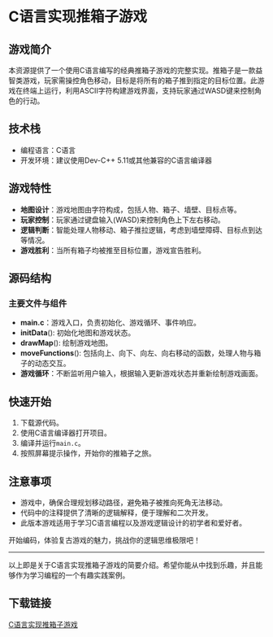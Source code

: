 # C语言实现推箱子游戏

## 游戏简介

本资源提供了一个使用C语言编写的经典推箱子游戏的完整实现。推箱子是一款益智类游戏，玩家需操控角色移动，目标是将所有的箱子推到指定的目标位置。此游戏在终端上运行，利用ASCII字符构建游戏界面，支持玩家通过WASD键来控制角色的行动。

## 技术栈

- 编程语言：C语言
- 开发环境：建议使用Dev-C++ 5.11或其他兼容的C语言编译器

## 游戏特性

- **地图设计**：游戏地图由字符构成，包括人物、箱子、墙壁、目标点等。
- **玩家控制**：玩家通过键盘输入(WASD)来控制角色上下左右移动。
- **逻辑判断**：智能处理人物移动、箱子推拉逻辑，考虑到墙壁障碍、目标点到达等情况。
- **游戏胜利**：当所有箱子均被推至目标位置，游戏宣告胜利。

## 源码结构

### 主要文件与组件

- **main.c**：游戏入口，负责初始化、游戏循环、事件响应。
- **initData**(): 初始化地图和游戏状态。
- **drawMap**(): 绘制游戏地图。
- **moveFunctions**(): 包括向上、向下、向左、向右移动的函数，处理人物与箱子的动态交互。
- **游戏循环**：不断监听用户输入，根据输入更新游戏状态并重新绘制游戏画面。

## 快速开始

1. 下载源代码。
2. 使用C语言编译器打开项目。
3. 编译并运行`main.c`。
4. 按照屏幕提示操作，开始你的推箱子之旅。

## 注意事项

- 游戏中，确保合理规划移动路径，避免箱子被推向死角无法移动。
- 代码中的注释提供了清晰的逻辑解释，便于理解和二次开发。
- 此版本游戏适用于学习C语言编程以及游戏逻辑设计的初学者和爱好者。

开始编码，体验复古游戏的魅力，挑战你的逻辑思维极限吧！

---

以上即是关于C语言实现推箱子游戏的简要介绍。希望你能从中找到乐趣，并且能够作为学习编程的一个有趣实践案例。

## 下载链接

[C语言实现推箱子游戏](https://pan.quark.cn/s/24f054c1a07a)